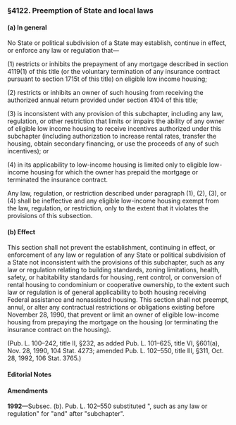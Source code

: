 ### §4122. Preemption of State and local laws ###

#### (a) In general ####

No State or political subdivision of a State may establish, continue in effect, or enforce any law or regulation that—

(1) restricts or inhibits the prepayment of any mortgage described in section 4119(1) of this title (or the voluntary termination of any insurance contract pursuant to section 1715t of this title) on eligible low income housing;

(2) restricts or inhibits an owner of such housing from receiving the authorized annual return provided under section 4104 of this title;

(3) is inconsistent with any provision of this subchapter, including any law, regulation, or other restriction that limits or impairs the ability of any owner of eligible low income housing to receive incentives authorized under this subchapter (including authorization to increase rental rates, transfer the housing, obtain secondary financing, or use the proceeds of any of such incentives); or

(4) in its applicability to low-income housing is limited only to eligible low-income housing for which the owner has prepaid the mortgage or terminated the insurance contract.

Any law, regulation, or restriction described under paragraph (1), (2), (3), or (4) shall be ineffective and any eligible low-income housing exempt from the law, regulation, or restriction, only to the extent that it violates the provisions of this subsection.

#### (b) Effect ####

This section shall not prevent the establishment, continuing in effect, or enforcement of any law or regulation of any State or political subdivision of a State not inconsistent with the provisions of this subchapter, such as any law or regulation relating to building standards, zoning limitations, health, safety, or habitability standards for housing, rent control, or conversion of rental housing to condominium or cooperative ownership, to the extent such law or regulation is of general applicability to both housing receiving Federal assistance and nonassisted housing. This section shall not preempt, annul, or alter any contractual restrictions or obligations existing before November 28, 1990, that prevent or limit an owner of eligible low-income housing from prepaying the mortgage on the housing (or terminating the insurance contract on the housing).

(Pub. L. 100–242, title II, §232, as added Pub. L. 101–625, title VI, §601(a), Nov. 28, 1990, 104 Stat. 4273; amended Pub. L. 102–550, title III, §311, Oct. 28, 1992, 106 Stat. 3765.)

#### **Editorial Notes** ####

#### Amendments ####

**1992**—Subsec. (b). Pub. L. 102–550 substituted ", such as any law or regulation" for "and" after "subchapter".